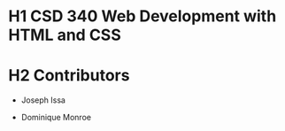 # H1 CSD 340 Web Development with HTML and CSS


# H2 Contributors

- Joseph Issa


- Dominique Monroe
